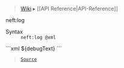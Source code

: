 > [Wiki](Home) ▸ [[API Reference|API-Reference]]

neft:log
<dl><dt>Syntax</dt><dd><code>neft:log @xml</code></dd></dl>
```xml
<neft:log debugObject="${data.someObject}">${debugText}</neft:log>
```

> [`Source`](/Neft-io/neft/blob/feb74662c4f7ee7aedc58bcb4488ea1b56f65be9/src/document/file/parse/logs.litcoffee#neftlog)

